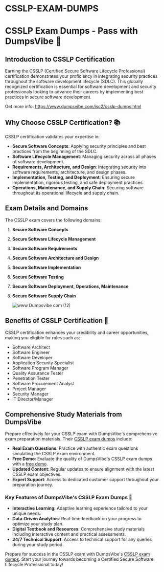 # CSSLP-EXAM-DUMPS
# CSSLP Exam Dumps - Pass with DumpsVibe 🚀

## Introduction to CSSLP Certification

Earning the CSSLP (Certified Secure Software Lifecycle Professional) certification demonstrates your proficiency in integrating security practices throughout the software development lifecycle (SDLC). This globally recognized certification is essential for software development and security professionals looking to advance their careers by implementing best practices in secure software development.

Get more info: https://www.dumpsvibe.com/isc2/csslp-dumps.html

## Why Choose CSSLP Certification? 📚

CSSLP certification validates your expertise in:

- **Secure Software Concepts**: Applying security principles and best practices from the beginning of the SDLC.
- **Software Lifecycle Management**: Managing security across all phases of software development.
- **Requirements, Architecture, and Design**: Integrating security into software requirements, architecture, and design phases.
- **Implementation, Testing, and Deployment**: Ensuring secure implementation, rigorous testing, and safe deployment practices.
- **Operations, Maintenance, and Supply Chain**: Securing software throughout its operational lifecycle and supply chain.

## Exam Details and Domains

The CSSLP exam covers the following domains:

1. **Secure Software Concepts**
2. **Secure Software Lifecycle Management**
3. **Secure Software Requirements**
4. **Secure Software Architecture and Design**
5. **Secure Software Implementation**
6. **Secure Software Testing**
7. **Secure Software Deployment, Operations, Maintenance**
8. **Secure Software Supply Chain**

   ![www Dumpsvibe com (12)](https://github.com/user-attachments/assets/99fb18f4-4ad5-4ccc-b0a7-03d6004bd4d7)


## Benefits of CSSLP Certification 🌟

CSSLP certification enhances your credibility and career opportunities, making you eligible for roles such as:

- Software Architect
- Software Engineer
- Software Developer
- Application Security Specialist
- Software Program Manager
- Quality Assurance Tester
- Penetration Tester
- Software Procurement Analyst
- Project Manager
- Security Manager
- IT Director/Manager

## Comprehensive Study Materials from DumpsVibe

Prepare effectively for your CSSLP exam with DumpsVibe's comprehensive exam preparation materials. Their [CSSLP exam dumps](https://www.dumpsvibe.com/isc2/csslp-dumps.html) include:

- **Real Exam Questions**: Practice with authentic exam questions simulating the CSSLP exam environment.
- **Free Demo**: Evaluate the quality of DumpsVibe's CSSLP exam dumps with a [free demo](https://www.dumpsvibe.com/isc2/csslp-dumps.html).
- **Updated Content**: Regular updates to ensure alignment with the latest CSSLP exam objectives.
- **Expert Support**: Access to dedicated customer support throughout your preparation journey.

### Key Features of DumpsVibe's CSSLP Exam Dumps 📘

- **Interactive Learning**: Adaptive learning experience tailored to your unique needs.
- **Data-Driven Analytics**: Real-time feedback on your progress to optimize your study plan.
- **Digital Textbook and Resources**: Comprehensive study materials including interactive content and practical assessments.
- **24/7 Technical Support**: Access to technical support for any queries during your study period.

Prepare for success in the CSSLP exam with DumpsVibe's [CSSLP exam dumps](https://www.dumpsvibe.com/isc2/csslp-dumps.html). Start your journey towards becoming a Certified Secure Software Lifecycle Professional today!
